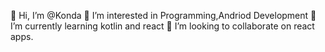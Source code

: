 👋 Hi, I’m @Konda 👀 I’m interested in Programming,Andriod Development
🌱 I’m currently learning kotlin and react
💞️ I’m looking to collaborate on react apps.
